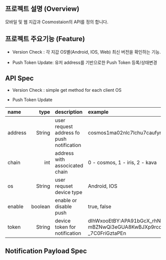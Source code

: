 ## 프로젝트 설명 (Overview)

모바일 및 웹 지갑과 Cosmostaion의 API를 정의 합니다.


## 프로젝트 주요기능 (Feature)

* Version Check : 각 지갑 OS별(Android, IOS, Web) 최신 버전을 확인하는 기능.

* Push Token Update: 유저 address를 기반으로한 Push Token 등록/상태변경


## API Spec

* Version Check : simple get method for each client OS


* Push Token Update

| name  | type | description | example |
| :------------ | ------------: | :----------- | :----------- |
| address  | String  | user request address fo push notification | cosmos1ma02nlc7lchu7caufyrrqt4r6v2mpsj92s3mw7 |
| chain  | int  | address with associcated chain | 0 - cosmos,  1 - iris, 2 - kava|
| os  | String  | user requset device type | Android, IOS |
| enable  | boolean  | enable or disable push | true, false |
| token  | String  | device token for notification | dIhWxooEtBY:APA91bGcX_rhNSi4GfXEdWCa1yle_p7QmZl8CbU5KwFUMkDaKBPi--mBZNwQi3eGUA8KwBJXp9rcd0NuJtAajGjHuqwNGxtOH0LL1sRi3l4ubgk0KJB7ZIBvpLUty-_7C0FriGztaPEn |


## Notification Payload Spec